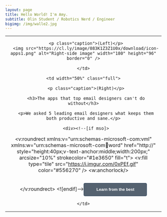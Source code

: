 ```yaml
---
layout: page
title: Hello World! I'm Amy.
subtitle: Olin Student / Robotics Nerd / Engineer
bigimg: /img/walle2.jpg
---
```


<head>
<style>
@media only screen and (max-width: 480px)  {
  .full {
    display:block;
    width:100%;
  }
}

body { background-color: #313740; }

h3 {

font-family: sans-serif;
line-height: 21px;
text-rendering: optimizeLegibility;
Margin-bottom: 21px;
color: #d8dee3;
text-shadow: 0 1px 0 #000000; }

p {
font-family: sans-serif;
font-size: 13px;
line-height: 21px;
text-rendering: optimizeLegibility;
Margin-bottom: 21px;
color: #d8dee3;
text-shadow: 0 1px 0 #000000; }

p.caption {
text-align:center;
font-style: italic;
}
</style>
</head>

<body>

<table width="100%" cellpadding="0" cellspacing="0" border="0" align="center" style="border-collapse: collapse; mso-table-lspace:0pt; mso-table-rspace:0pt; max-width: 500px;">
  <tr>
    <td width="50%" valign="top" class="full" style="text-align: center;">

      <p class="caption">(Left)</p>
      <img src="https://cl.ly/image/083K1Z3Z1U0x/download/icon-apps1.png" alt="Right-side image" width="180" height="96" border="0" />

    </td>

    <td width="50%" class="full">

      <p class="caption">(Right)</p>

      <h3>The apps that top email designers can't do without</h3>

      <p>We asked 5 leading email designers what keeps them both productive and sane.</p>

      <div><!--[if mso]>
  <v:roundrect xmlns:v="urn:schemas-microsoft-com:vml" xmlns:w="urn:schemas-microsoft-com:office:word" href="http://" style="height:40px;v-text-anchor:middle;width:200px;" arcsize="10%" strokecolor="#1e3650" fill="t">
    <v:fill type="tile" src="https://i.imgur.com/0xPEf.gif" color="#556270" />
    <w:anchorlock/>
    <center style="color:#ffffff;font-family:sans-serif;font-size:13px;font-weight:bold;">Learn from the best</center>
  </v:roundrect>
<![endif]--><a href="http://"
style="background-color:#556270;background-image:url(https://i.imgur.com/0xPEf.gif);border:1px solid #1e3650;border-radius:4px;color:#ffffff;display:inline-block;font-family:sans-serif;font-size:13px;font-weight:bold;line-height:40px;text-align:center;text-decoration:none;width:200px;-webkit-text-size-adjust:none;mso-hide:all;">Learn from the best</a></div>

    </td>
  </tr>
</table>
</body>
